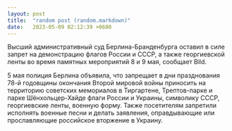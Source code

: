 ```yaml
---
layout: post
title:  "random post (random.markdown)"
date:   2023-05-09 02:12:39 +0600
---
```


Высший административный суд Берлина-Бранденбурга оставил в силе запрет на демонстрацию флагов России и СССР, а также георгиевской ленты во время памятных мероприятий 8 и 9 мая, сообщает Bild.

5 мая полиция Берлина объявила, что запрещает в дни празднования 78-й годовщины окончания Второй мировой войны приносить на территорию советских мемориалов в Тиргартене, Трептов-парке и парке Шёнхольцер-Хайде флаги России и Украины, символику СССР, георгиевские ленты, военную форму. Также посетителям запретили исполнять военные песни и делать заявления, оправдывающие или прославляющие российское вторжение в Украину.

